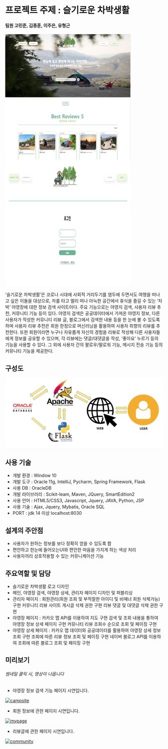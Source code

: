 # 프로젝트 주제 : 슬기로운 차박생활
#### 팀원 고민준, 김종훈, 이주은, 유형근

<img src = "./img/main.png" width="400px" height="400px"><img src = "./img/login.png" width="400px" height="400px">

‘슬기로운 차박생활’은 코로나 시대에 사회적 거리두기를 염두에 두면서도 여행을 떠나고 싶은 이들을 대상으로, 차를 타고 멀리 떠나 아늑한 공간에서 휴식을 즐길 수 있는 ‘차박’ 야영장에 대한 정보 검색 사이트이다. 
주요 기능으로는 야영지 검색, 사용자 리뷰 추천, 커뮤니티 기능 등이 있다.
야영지 검색은 공공데이터에서 가져온 야영지 정보, 다른 사용자가 작성한 커뮤니티 리뷰 글, 블로그에서 검색한 내용 등을 한 눈에 볼 수 있도록 하며 사용자 리뷰 추천은 회원 한정으로 머신러닝을 활용하여 사용자 취향의 리뷰를 추천한다. 또한 회원이라면 누구나 자유롭게 자신의 경험을 리뷰로 작성해 다른 사용자들에게 정보를 공유할 수 있으며, 각 리뷰에는 댓글/대댓글을 작성, ’좋아요’ 누르기 등의 기능을 사용할 수 있다. 그 외에 사용자 간의 팔로우/팔로워 기능, 메시지 전송 기능 등의 커뮤니티 기능을 제공한다.

## 구성도
<img src = "./img/diagram.png">

## 사용 기술
- 개발 환경 : Window 10
- 개발 도구 : Oracle 11g, IntelliJ, Pycharm, Spring Framework, Flask
- 사용 DB : OracleDB
- 개발 라이브러리 : Scikit-leam, Maven, JQuery, SmartEdition2
- 사용 언어 : HTML5/CSS3, Javascript, Jquery, JAVA, Python, JSP
- 사용 기술 : Ajax, Jquery, Mybatis, Oracle SQL
- PORT : jdk 14 이상 localhost:8030

## 설계의 주안점
- 사용자가 원하는 정보를 보다 정확히 얻을 수 있도록 함
- 편안하고 한눈에 들어오는UI와 편안한 마음을 가지게 하는 색상 처리
- 사용자끼리 상호작용할 수 있는 커뮤니케이션 기능

## 주요역할 및 담당
- 슬기로운 차박생활 로고 디자인
- 메인, 야영장 검색, 야영장 상세, 관리자 페이지 디자인 및 퍼블리싱
- 관리자 페이지 : 회원관리(회원 조회 및 부적절한 아이디 및 비매너 회원 삭제가능) 구현
                  커뮤니티 리뷰 사이트 게시글 삭제 권한 구현
                  리뷰 댓글 및 대댓글 삭제 권한 구현
- 야영장 페이지 : 카카오 맵 API를 이용하여 지도 구현
                  검색 및 조회 내용을 통하여 야영장 정보 상세 페이지 구현
                  커뮤니티 리뷰 조회수 순으로 조회 및 페이징 구현
- 야영장 상세 페이지 : 카카오 맵 데이터와 공공데이터를 활용하여 야영장 상세 정보 조회 구현
                       조회에 따른 리뷰 정보 조회 및 페이징 구현
                       네이버 블로그 API를 이용하여 조회에 따른 블로그 조회 및 페이징 구현
					   
## 미리보기
###### 썸네일 클릭 시, 영상이 나옵니다

- 야영장 정보 검색 기능 페이지 시연입니다.

[![campsite](http://img.youtube.com/vi/xYby2jYTBEI/hqdefault.jpg)](https://youtu.be/xYby2jYTBEI?t=0s)

- 회원 정보에 관한 페이지 시연입니다.

[![mypage](http://img.youtube.com/vi/FErD_9fM9ZM/0.jpg)](https://youtu.be/FErD_9fM9ZM?t=0s)

- 리뷰글에 관한 페이지 시연입니다.

[![community](http://img.youtube.com/vi/bClbEYLnkWo/0.jpg)](https://youtu.be/bClbEYLnkWo?t=0s)
				  